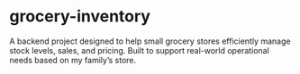 # grocery-inventory
A backend project designed to help small grocery stores efficiently manage stock levels, sales, and pricing. Built to support real-world operational needs based on my family’s store.
